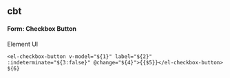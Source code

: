 ## cbt
#### Form: Checkbox Button
Element UI <el-checkbox-button>
```
<el-checkbox-button v-model="${1}" label="${2}" :indeterminate="${3:false}" @change="${4}">{{$5}}</el-checkbox-button>
${6}
```